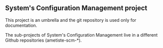 ## System's Configuration Management project
This project is an umbrella and the git repository is used only for documentation.

The sub-projects of System's Configuration Management live in a different Github repositories (ametiste-scm-*).
